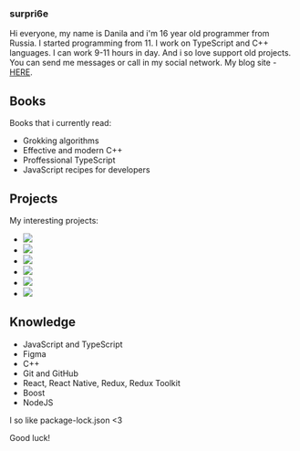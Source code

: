 ### surpri6e

Hi everyone, my name is Danila and i'm 16 year old programmer from Russia. I started programming from 11. I work on TypeScript and C++ languages. I can work 9-11 hours in day. And i so love support old projects. You can send me messages or call in my social network. My blog site - [HERE](https://surblog.vercel.app/a/surpri6e).

## Books

Books that i currently read:

- Grokking algorithms
- Effective and modern C++
- Proffessional TypeScript
- JavaScript recipes for developers

## Projects

My interesting projects:

- [![](https://img.shields.io/badge/online-cinema?style=flat-square&color=000)](https://github.com/surpri6e/online-cinema)
- [![](https://img.shields.io/badge/bytes-transform?style=flat-square&logo=&logoColor=white&color=000)](https://github.com/surpri6e/bytes-transform)
- [![](https://img.shields.io/badge/blog-_?style=flat-square&logoColor=white&color=000)](https://github.com/surpri6e/blog)
- [![](https://img.shields.io/badge/redactor-_?style=flat-square&logoColor=white&color=000)](https://github.com/surpri6e/redactor)
- [![](https://img.shields.io/badge/telegram-bot?style=flat-square&logoColor=white&color=000)](https://github.com/surpri6e/telegram-bot)
- [![](https://img.shields.io/badge/notes-_?style=flat-square&logoColor=white&color=000)](https://github.com/surpri6e/notes)



## Knowledge

- JavaScript and TypeScript
- Figma
- C++
- Git and GitHub
- React, React Native, Redux, Redux Toolkit
- Boost 
- NodeJS

I so like package-lock.json <3

Good luck!
